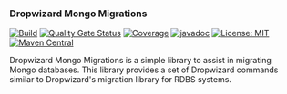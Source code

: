 ### Dropwizard Mongo Migrations
[![Build](https://github.com/kiwiproject/dropwizard-mongo-migrations/workflows/build/badge.svg)](https://github.com/kiwiproject/dropwizard-mongo-migrations/actions?query=workflow%3Abuild)
[![Quality Gate Status](https://sonarcloud.io/api/project_badges/measure?project=kiwiproject_dropwizard-mongo-migrations&metric=alert_status)](https://sonarcloud.io/dashboard?id=kiwiproject_dropwizard-mongo-migrations)
[![Coverage](https://sonarcloud.io/api/project_badges/measure?project=kiwiproject_dropwizard-mongo-migrations&metric=coverage)](https://sonarcloud.io/dashboard?id=kiwiproject_dropwizard-mongo-migrations)
[![javadoc](https://javadoc.io/badge2/org.kiwiproject/dropwizard-mongo-migrations/javadoc.svg)](https://javadoc.io/doc/org.kiwiproject/dropwizard-mongo-migrations)
[![License: MIT](https://img.shields.io/badge/License-MIT-blue.svg)](https://opensource.org/licenses/MIT)
[![Maven Central](https://img.shields.io/maven-central/v/org.kiwiproject/dropwizard-mongo-migrations)](https://search.maven.org/search?q=g:org.kiwiproject%20a:dropwizard-mongo-migrations)

Dropwizard Mongo Migrations is a simple library to assist in migrating Mongo databases.  This library provides a set of 
Dropwizard commands similar to Dropwizard's migration library for RDBS systems.

